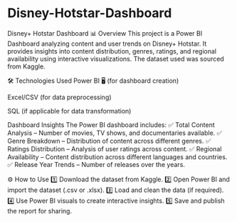 # Disney-Hotstar-Dashboard
Disney+ Hotstar Dashboard 📊
 Overview
This project is a Power BI Dashboard analyzing content and user trends on Disney+ Hotstar. It provides insights into content distribution, genres, ratings, and regional availability using interactive visualizations. The dataset used was sourced from Kaggle.

🛠️ Technologies Used
Power BI 🖥 (for dashboard creation)

Excel/CSV  (for data preprocessing)

SQL (if applicable for data transformation)

 Dashboard Insights
The Power BI dashboard includes:
✅ Total Content Analysis – Number of movies, TV shows, and documentaries available.
✅ Genre Breakdown – Distribution of content across different genres.
✅ Ratings Distribution – Analysis of user ratings across content.
✅ Regional Availability – Content distribution across different languages and countries.
✅ Release Year Trends – Number of releases over the years.

⚙️ How to Use
1️⃣ Download the dataset from Kaggle.
2️⃣ Open Power BI and import the dataset (.csv or .xlsx).
3️⃣ Load and clean the data (if required).
4️⃣ Use Power BI visuals to create interactive insights.
5️⃣ Save and publish the report for sharing.

